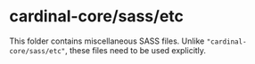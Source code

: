 # cardinal-core/sass/etc

This folder contains miscellaneous SASS files. Unlike `"cardinal-core/sass/etc"`, these files
need to be used explicitly.
